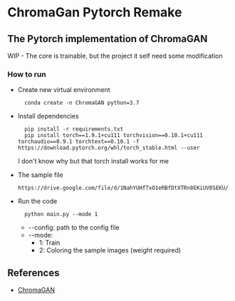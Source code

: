 # ChromaGan Pytorch Remake
## The Pytorch implementation of ChromaGAN
WIP - The core is trainable, but the project it self need some modification
### How to run
- Create new virtual environment
  ```
    conda create -n ChromaGAN python=3.7
  ```
- Install dependencies
  ```
    pip install -r requirements.txt
    pip install torch==1.9.1+cu111 torchvision==0.10.1+cu111 torchaudio==0.9.1 torchtext==0.10.1 -f https://download.pytorch.org/whl/torch_stable.html --user
  ```
  I don't know why but that torch install works for me
 
- The sample file
  ```
  https://drive.google.com/file/d/1NahYUHfTxO1eRBfDtXTRn8EKiUV0SEKU/
  ```
- Run the code
  ```
    python main.py --mode 1
  ```
  - --config: path to the config file
  - --mode: 
    - 1: Train
    - 2: Coloring the sample images (weight required)

## References
- [ChromaGAN](https://github.com/pvitoria/ChromaGAN)
